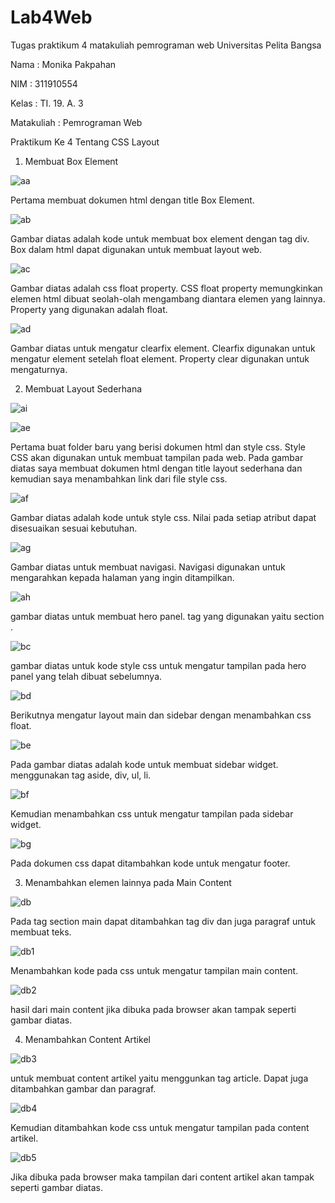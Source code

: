 # Lab4Web
Tugas praktikum 4 matakuliah pemrograman web Universitas Pelita Bangsa 

Nama : Monika Pakpahan

NIM : 311910554

Kelas : TI. 19. A. 3

Matakuliah : Pemrograman Web

Praktikum Ke 4 Tentang CSS Layout

1. Membuat Box Element

![aa](https://user-images.githubusercontent.com/59879254/115383070-97c5ff00-a1ff-11eb-9d9f-1272c967bdcf.png)

Pertama membuat dokumen html dengan title Box Element.

![ab](https://user-images.githubusercontent.com/59879254/115383231-c47a1680-a1ff-11eb-9940-7b88e3aa778a.png)

Gambar diatas adalah kode untuk membuat box element dengan tag div. Box dalam html dapat digunakan untuk membuat layout web.

![ac](https://user-images.githubusercontent.com/59879254/115383786-73b6ed80-a200-11eb-8671-c7c29cf5bd90.png)

Gambar diatas adalah css float property. CSS float property memungkinkan elemen html dibuat seolah-olah mengambang diantara elemen yang lainnya. Property yang digunakan adalah float.

![ad](https://user-images.githubusercontent.com/59879254/115384147-e45e0a00-a200-11eb-8de6-291f4772e823.png)

Gambar diatas untuk mengatur clearfix element. Clearfix digunakan untuk mengatur element setelah float element. Property clear digunakan untuk mengaturnya. 

2. Membuat Layout Sederhana

![ai](https://user-images.githubusercontent.com/59879254/115386000-0ce70380-a203-11eb-9fcb-ff2391abcbe7.png)

![ae](https://user-images.githubusercontent.com/59879254/115385240-1c198180-a202-11eb-966e-26722e72f34e.png)

Pertama buat folder baru yang berisi dokumen html dan style css. Style CSS akan digunakan untuk membuat tampilan pada web. Pada gambar diatas saya membuat dokumen html dengan title layout sederhana dan kemudian saya menambahkan link dari file style css. 

![af](https://user-images.githubusercontent.com/59879254/115385957-fe005100-a202-11eb-9018-a12ad97231cf.png)

Gambar diatas adalah kode untuk style css. Nilai pada setiap atribut dapat disesuaikan sesuai kebutuhan.

![ag](https://user-images.githubusercontent.com/59879254/115386317-6c451380-a203-11eb-991e-011ee341c0c8.png)

Gambar diatas untuk membuat navigasi. Navigasi digunakan untuk mengarahkan kepada halaman yang ingin ditampilkan.

![ah](https://user-images.githubusercontent.com/59879254/115386711-efff0000-a203-11eb-9393-57c6c9063e0c.png)

gambar diatas untuk membuat hero panel. tag yang digunakan yaitu section .

![bc](https://user-images.githubusercontent.com/59879254/115387238-977c3280-a204-11eb-8fdd-ec3b3c69bcde.png)

gambar diatas untuk kode style css untuk mengatur tampilan pada hero panel yang telah dibuat sebelumnya.

![bd](https://user-images.githubusercontent.com/59879254/115387399-d27e6600-a204-11eb-9490-1662dd1f3b52.png)

Berikutnya mengatur layout main dan sidebar dengan menambahkan css float.

![be](https://user-images.githubusercontent.com/59879254/115387941-7ec04c80-a205-11eb-8887-7534f45d8b73.png)

Pada gambar diatas adalah kode untuk membuat sidebar widget. menggunakan tag aside, div, ul, li.

![bf](https://user-images.githubusercontent.com/59879254/115388161-c2b35180-a205-11eb-8779-36f9c6fe4bd9.png)

Kemudian menambahkan css untuk mengatur tampilan pada sidebar widget.

![bg](https://user-images.githubusercontent.com/59879254/115388355-f68e7700-a205-11eb-9439-9aadebe12dd7.png)

Pada dokumen css dapat ditambahkan kode untuk mengatur footer.

3. Menambahkan elemen lainnya pada Main Content

![db](https://user-images.githubusercontent.com/59879254/115388632-4cfbb580-a206-11eb-9ed1-2c512e21a7bf.png)

Pada tag section main dapat ditambahkan tag div dan juga paragraf untuk membuat teks.

![db1](https://user-images.githubusercontent.com/59879254/115388838-8a604300-a206-11eb-815c-0b04853c60dd.png)

Menambahkan kode pada css untuk mengatur tampilan main content.

![db2](https://user-images.githubusercontent.com/59879254/115388902-a7951180-a206-11eb-93df-0cf619ec77a6.png)

hasil dari main content jika dibuka pada browser akan tampak seperti gambar diatas.

4. Menambahkan Content Artikel

![db3](https://user-images.githubusercontent.com/59879254/115389057-d14e3880-a206-11eb-9518-fc1151e592fe.png)

untuk membuat content artikel yaitu menggunkan tag article. Dapat juga ditambahkan gambar dan paragraf.

![db4](https://user-images.githubusercontent.com/59879254/115389298-1d00e200-a207-11eb-832a-fa77f768fea2.png)

Kemudian ditambahkan kode css untuk mengatur tampilan pada content artikel.

![db5](https://user-images.githubusercontent.com/59879254/115389398-3d30a100-a207-11eb-93fc-1b89831d85c4.png)

Jika dibuka pada browser maka tampilan dari content artikel akan tampak seperti gambar diatas.

















